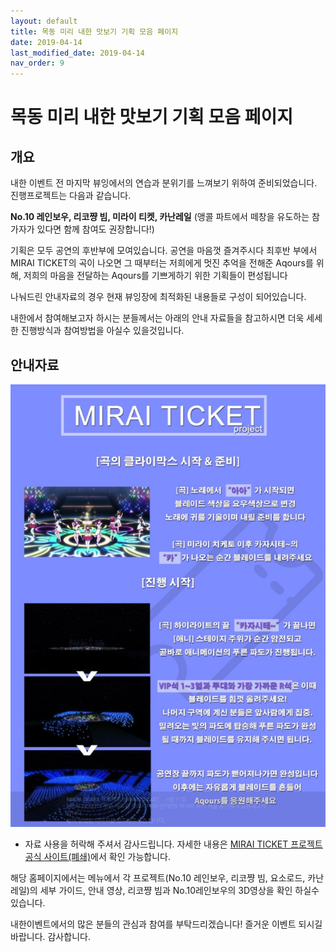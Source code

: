 ```yaml
---
layout: default
title: 목동 미리 내한 맛보기 기획 모음 페이지
date: 2019-04-14
last_modified_date: 2019-04-14
nav_order: 9
---
```


# 목동 미리 내한 맛보기 기획 모음 페이지

## 개요

내한 이벤트 전 마지막 뷰잉에서의 연습과 분위기를 느껴보기 위하여 준비되었습니다. 진행프로젝트는 다음과 같습니다.

**No.10 레인보우, 리코쨩 빔, 미라이 티켓, 카난레일** (앵콜 파트에서 떼창을 유도하는 참가자가 있다면 함께 참여도 권장합니다!)

기획은 모두 공연의 후반부에 모여있습니다. 공연을 마음껏 즐겨주시다 최후반 부에서 MIRAI TICKET의 곡이 나오면 그 때부터는 저희에게 멋진 추억을 전해준 Aqours를 위해, 저희의 마음을 전달하는 Aqours를 기쁘게하기 위한 기획들이 편성됩니다

나눠드린 안내자료의 경우 현재 뷰잉장에 최적화된 내용들로 구성이 되어있습니다.

내한에서 참여해보고자 하시는 분들께서는 아래의 안내 자료들을 참고하시면 더욱 세세한 진행방식과 참여방법을 아실수 있을것입니다.

## 안내자료

![](/assets/images/miraiticket.jpg)

- 자료 사용을 허락해 주셔서 감사드립니다. 자세한 내용은 [MIRAI TICKET 프로젝트 공식 사이트(폐쇄)](https://miraiticket.tistory.com)에서 확인 가능합니다.

해당 홈페이지에서는 메뉴에서 각 프로젝트(No.10 레인보우, 리코쨩 빔, 요소로드, 카난레일)의 세부 가이드, 안내 영상, 리코쨩 빔과 No.10레인보우의 3D영상을 확인 하실수 있습니다.

내한이벤트에서의 많은 분들의 관심과 참여를 부탁드리겠습니다! 즐거운 이벤트 되시길 바랍니다. 감사합니다.